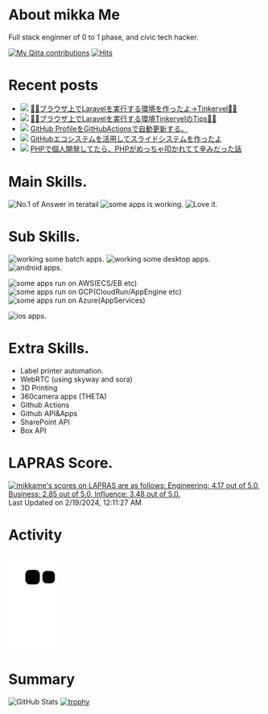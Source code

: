# About mikka Me

Full stack enginner of 0 to 1 phase, and civic tech hacker.

[![My Qiita contributions](http://qiita-badge.apiapi.app/s/mikkame/contributions.svg)](http://qiita.com/mikkame) [![Hits](https://hits.seeyoufarm.com/api/count/incr/badge.svg?url=https%3A%2F%2Fgithub.com%2Fmikkame%2Fmikkame&count_bg=%2379C83D&title_bg=%23555555&icon=&icon_color=%23E7E7E7&title=hits&edge_flat=false)](https://hits.seeyoufarm.com)

# Recent posts

<!--[START POSTS]-->
- ![](img/qiita.png) [🧚‍♂️ブラウザ上でLaravelを実行する環境を作ったよ→Tinkervel🧚‍♂️](https://qiita.com/mikkame/items/ef04678c8c265ce871ff)
- ![](img/zenn.png) [🧚‍♂️ブラウザ上でLaravelを実行する環境TinkervelのTips🧚‍♂️](https://zenn.dev/mikkame/articles/4926b4b3c0c58d)
- ![](img/zenn.png) [GitHub ProfileをGitHubActionsで自動更新する。](https://zenn.dev/mikkame/articles/db7d2d44a93075)
- ![](img/qiita.png) [GitHubエコシステムを活用してスライドシステムを作ったよ](https://qiita.com/mikkame/items/b0f144920aba95d1c2be)
- ![](img/qiita.png) [PHPで個人開発してたら、PHPがめっちゃ叩かれてて辛みだった話](https://qiita.com/mikkame/items/e9e5e0f8aba1617dfc56)
<!--[END POSTS]-->


# Main Skills.

![No.1 of Answer in teratail](https://www.vectorlogo.zone/logos/laravel/laravel-icon.svg)
![some apps is working.](https://www.vectorlogo.zone/logos/nuxtjs/nuxtjs-icon.svg)
![Love it.](https://www.vectorlogo.zone/logos/typescriptlang/typescriptlang-icon.svg)


# Sub Skills.
![working some batch apps.](https://www.vectorlogo.zone/logos/python/python-icon.svg)
![working some desktop apps.](https://www.vectorlogo.zone/logos/electronjs/electronjs-icon.svg)
![android apps.](https://www.vectorlogo.zone/logos/java/java-icon.svg)

![some apps run on AWS(ECS/EB etc)](https://www.vectorlogo.zone/logos/amazon_aws/amazon_aws-icon.svg)
![some apps run on GCP(CloudRun/AppEngine etc)](https://www.vectorlogo.zone/logos/google_cloud/google_cloud-icon.svg)
![some apps run on Azure(AppServices)](https://www.vectorlogo.zone/logos/microsoft_azure/microsoft_azure-icon.svg)

![ios apps.](https://www.vectorlogo.zone/logos/swift/swift-icon.svg)

# Extra Skills.

- Label printer automation.
- WebRTC (using skyway and sora)
- 3D Printing
- 360camera apps (THETA)
- Github Actions
- Github API&Apps
- SharePoint API
- Box API

# LAPRAS Score.

<!--START_SECTION:lapras-card-->
<p ><a href="https://lapras.com/public/mikkame" target="_blank" rel="noopener noreferrer"><img alt="mikkame's scores on LAPRAS are as follows: Engineering: 4.17 out of 5.0, Business: 2.85 out of 5.0, Influence: 3.48 out of 5.0." src="https://lapras-card-generator.vercel.app/api/svg?e=4.17&b=2.85&i=3.48&b1=%23887d65&b2=%23fcfcfc&i1=%23e2e0dc&i2=%23cca785&l=en" width="350" ></a>  
Last Updated on 2/19/2024, 12:11:27 AM</p>
<!--END_SECTION:lapras-card-->

# Activity

![github-contribution-grid-snake](https://raw.githubusercontent.com/mikkame/mikkame/master/img/snake.svg)


# Summary

![GitHub Stats](https://github-readme-stats.vercel.app/api?username=mikkame&count_private=true&show_icons=true&theme=monokai)
[![trophy](https://github-profile-trophy.vercel.app/?username=mikkame)](https://github.com/ryo-ma/github-profile-trophy)
